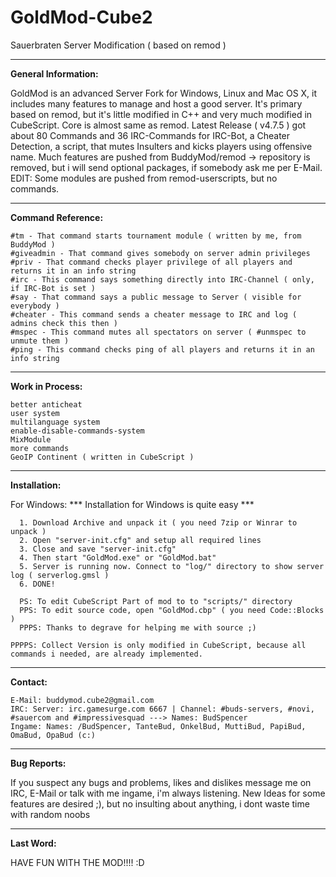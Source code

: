 # GoldMod-Cube2
Sauerbraten Server Modification ( based on remod )

-------------------------------------------------------------------------------------------------------------

**General Information:**

GoldMod is an advanced Server Fork for Windows, Linux and Mac OS X, it includes many features to manage and host a good server. It's primary based on remod, but it's little modified in C++ and very much modified in CubeScript. Core is almost same as remod. Latest Release ( v4.7.5 ) got about 80 Commands and 36 IRC-Commands for IRC-Bot, a Cheater Detection, a script, that mutes Insulters and kicks players using offensive name. Much features are pushed from BuddyMod/remod -> repository is removed, but i will send optional packages, if somebody ask me per E-Mail. EDIT: Some modules are pushed from remod-userscripts, but no commands.

-------------------------------------------------------------------------------------------------------------

**Command Reference:**

    #tm - That command starts tournament module ( written by me, from BuddyMod )
    #giveadmin - That command gives somebody on server admin privileges
    #priv - That command checks player privilege of all players and returns it in an info string
    #irc - This command says something directly into IRC-Channel ( only, if IRC-Bot is set )
    #say - That command says a public message to Server ( visible for everybody )
    #cheater - This command sends a cheater message to IRC and log ( admins check this then )
    #mspec - This command mutes all spectators on server ( #unmspec to unmute them )
    #ping - This command checks ping of all players and returns it in an info string

-------------------------------------------------------------------------------------------------------------

**Work in Process:**

    better anticheat
    user system
    multilanguage system
    enable-disable-commands-system
    MixModule
    more commands
    GeoIP Continent ( written in CubeScript )

-------------------------------------------------------------------------------------------------------------

**Installation:**

For Windows: *** Installation for Windows is quite easy ***

      1. Download Archive and unpack it ( you need 7zip or Winrar to unpack )
      2. Open "server-init.cfg" and setup all required lines
      3. Close and save "server-init.cfg"
      4. Then start "GoldMod.exe" or "GoldMod.bat" 
      5. Server is running now. Connect to "log/" directory to show server log ( serverlog.gmsl )
      6. DONE!

      PS: To edit CubeScript Part of mod to to "scripts/" directory
      PPS: To edit source code, open "GoldMod.cbp" ( you need Code::Blocks )
      PPPS: Thanks to degrave for helping me with source ;)

    PPPPS: Collect Version is only modified in CubeScript, because all commands i needed, are already implemented.

-------------------------------------------------------------------------------------------------------------

**Contact:**

    E-Mail: buddymod.cube2@gmail.com
    IRC: Server: irc.gamesurge.com 6667 | Channel: #buds-servers, #novi, #sauercom and #impressivesquad ---> Names: BudSpencer
    Ingame: Names: /BudSpencer, TanteBud, OnkelBud, MuttiBud, PapiBud, OmaBud, OpaBud (c:)

-------------------------------------------------------------------------------------------------------------

**Bug Reports:**

If you suspect any bugs and problems, likes and dislikes message me on IRC, E-Mail or talk with me ingame, i'm always listening. New Ideas for some features are desired ;), but no insulting about anything, i dont waste time with random noobs

-------------------------------------------------------------------------------------------------------------

**Last Word:**

HAVE FUN WITH THE MOD!!!! :D
